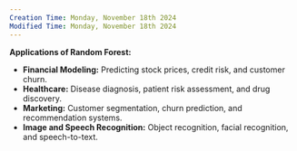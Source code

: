 ```yaml
---
Creation Time: Monday, November 18th 2024
Modified Time: Monday, November 18th 2024
---
```

**Applications of Random Forest:**

- **Financial Modeling:** Predicting stock prices, credit risk, and customer churn.
- **Healthcare:** Disease diagnosis, patient risk assessment, and drug discovery.
- **Marketing:** Customer segmentation, churn prediction, and recommendation systems.
- **Image and Speech Recognition:** Object recognition, facial recognition, and speech-to-text.